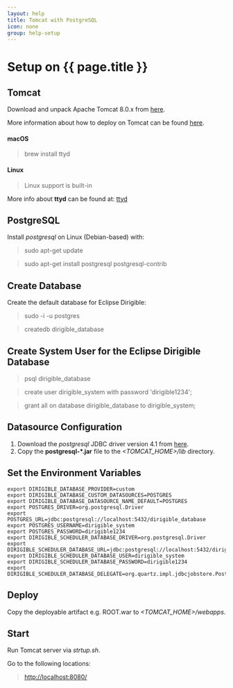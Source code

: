 ```yaml
---
layout: help
title: Tomcat with PostgreSQL
icon: none
group: help-setup
---
```


Setup on {{ page.title }}
===


Tomcat
---

Download and unpack Apache Tomcat 8.0.x from [here](http://tomcat.apache.org/download-80.cgi).

More information about how to deploy on Tomcat can be found [here](http://tomcat.apache.org/tomcat-8.0-doc/appdev/deployment.html).

#### macOS

> brew install ttyd

#### Linux

> Linux support is built-in

More info about **ttyd** can be found at: [ttyd](https://github.com/tsl0922/ttyd)

PostgreSQL
---

Install *postgresql* on Linux (Debian-based) with:

> sudo apt-get update

> sudo apt-get install postgresql postgresql-contrib

Create Database
---

Create the default database for Eclipse Dirigible:

> sudo -i -u postgres

> createdb dirigible_database

Create System User for the Eclipse Dirigible Database
---

> psql dirigible_database

> create user dirigible_system with password 'dirigible1234';

> grant all on database dirigible_database to dirigible_system;

Datasource Configuration
---

1. Download the *postgresql* JDBC driver version 4.1 from [here](http://jdbc.postgresql.org/download.html).
2. Copy the **postgresql-*.jar** file to the *<TOMCAT_HOME>/lib* directory.

Set the Environment Variables
---

	export DIRIGIBLE_DATABASE_PROVIDER=custom
	export DIRIGIBLE_DATABASE_CUSTOM_DATASOURCES=POSTGRES
	export DIRIGIBLE_DATABASE_DATASOURCE_NAME_DEFAULT=POSTGRES
	export POSTGRES_DRIVER=org.postgresql.Driver
	export POSTGRES_URL=jdbc:postgresql://localhost:5432/dirigible_database
	export POSTGRES_USERNAME=dirigible_system
	export POSTGRES_PASSWORD=dirigible1234
	export DIRIGIBLE_SCHEDULER_DATABASE_DRIVER=org.postgresql.Driver
	export DIRIGIBLE_SCHEDULER_DATABASE_URL=jdbc:postgresql://localhost:5432/dirigible_database
	export DIRIGIBLE_SCHEDULER_DATABASE_USER=dirigible_system
	export DIRIGIBLE_SCHEDULER_DATABASE_PASSWORD=dirigible1234
	export DIRIGIBLE_SCHEDULER_DATABASE_DELEGATE=org.quartz.impl.jdbcjobstore.PostgreSQLDelegate

Deploy
---

Copy the deployable artifact e.g. ROOT.war to *<TOMCAT_HOME>/webapps*.

Start
---

Run Tomcat server via *strtup.sh*. 

Go to the following locations: 

> [http://localhost:8080/](http://localhost:8080/)

